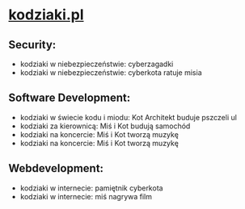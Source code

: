 # [kodziaki.pl](http://www.kodziaki.pl)

## Security:
+ kodziaki w niebezpieczeństwie: cyberzagadki
+ kodziaki w niebezpieczeństwie: cyberkota ratuje misia

  
## Software Development:
+ kodziaki w świecie kodu i miodu: Kot Architekt buduje pszczeli ul
+ kodziaki za kierownicą: Miś i Kot budują samochód
+ kodziaki na koncercie: Miś i Kot tworzą muzykę
+ kodziaki na koncercie: Miś i Kot tworzą muzykę


## Webdevelopment:
+ kodziaki w internecie: pamiętnik cyberkota
+ kodziaki w internecie: miś nagrywa film
